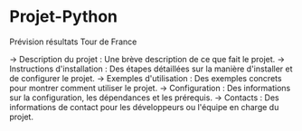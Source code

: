 # Projet-Python
Prévision résultats Tour de France

-> Description du projet : Une brève description de ce que fait le projet.
-> Instructions d'installation : Des étapes détaillées sur la manière d'installer et de configurer le projet.
-> Exemples d'utilisation : Des exemples concrets pour montrer comment utiliser le projet.
-> Configuration : Des informations sur la configuration, les dépendances et les prérequis.
-> Contacts : Des informations de contact pour les développeurs ou l'équipe en charge du projet.
